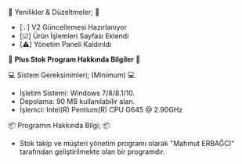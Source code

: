 📢 Yenilikler & Düzeltmeler; 📢
- [💡] V2 Güncellemesi Hazırlanıyor
- [☑] Ürün İşlemleri Sayfası Eklendi
- [⚠] Yönetim Paneli Kaldırıldı


🌟 **Plus Stok Program Hakkında Bilgiler** 🌟

💻 Sistem Gereksinimleri; (Minimum) 💻
- İşletim Sistemi: Windows 7/8/8.1/10.
- Depolama: 90 MB kullanılabilir alan.
- İşlemci: Intel(R) Pentium(R) CPU G645 @ 2.90GHz

📦 Programın Hakkında Bilgi; 📦
- Stok takip ve müşteri yönetim programı olarak "Mahmut ERBAĞCI" tarafından geliştirilmekte olan bir programdır.
